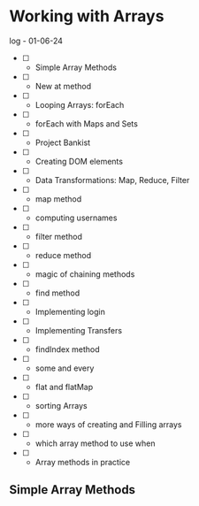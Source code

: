 # Working with Arrays

log - 01-06-24

- [ ] - Simple Array Methods
- [ ] - New at method
- [ ] - Looping Arrays: forEach
- [ ] - forEach with Maps and Sets
- [ ] - Project Bankist
- [ ] - Creating DOM elements
- [ ] - Data Transformations: Map, Reduce, Filter
- [ ] - map method
- [ ] - computing usernames
- [ ] - filter method
- [ ] - reduce method
- [ ] - magic of chaining methods
- [ ] - find method
- [ ] - Implementing login
- [ ] - Implementing Transfers
- [ ] - findIndex method
- [ ] - some and every
- [ ] - flat and flatMap
- [ ] - sorting Arrays
- [ ] - more ways of creating and Filling arrays
- [ ] - which array method to use when
- [ ] - Array methods in practice

## Simple Array Methods

